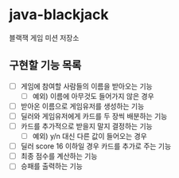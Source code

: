 # java-blackjack
블랙잭 게임 미션 저장소

## 구현할 기능 목록
- [ ] 게임에 참여할 사람들의 이름을 받아오는 기능
    - [ ] 예외) 이름에 아무것도 들어가지 않은 경우
- [ ] 받아온 이름으로 게임유저를 생성하는 기능
- [ ] 딜러와 게임유저에게 카드를 두 장씩 배분하는 기능
- [ ] 카드를 추가적으로 받을지 말지 결정하는 기능
    - [ ] 예외) y/n 대신 다른 값이 들어오는 경우
- [ ] 딜러 score 16 이하일 경우 카드를 추가로 주는 기능
- [ ] 최종 점수를 계산하는 기능
- [ ] 승패를 출력하는 기능
